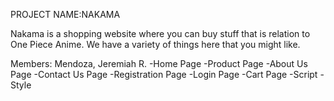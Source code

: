 PROJECT NAME:NAKAMA

Nakama is a shopping website where you can buy stuff that is relation to One Piece Anime. 
We have a variety of things here that you might like.


Members:
	Mendoza, Jeremiah R.
		-Home Page
		-Product Page 
		-About Us Page
		-Contact Us Page
		-Registration Page
		-Login Page
		-Cart Page
		-Script
		-Style